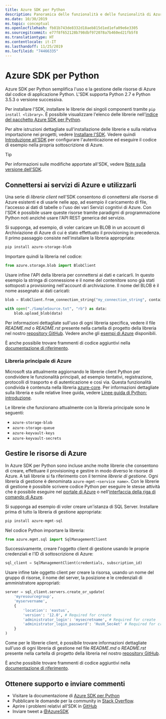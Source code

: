 ```yaml
---
title: Azure SDK per Python
description: Panoramica delle funzionalità e delle funzionalità di Azure SDK per Python che consentono agli sviluppatori di aumentare la produttività quando usano i servizi di Azure.
ms.date: 10/30/2019
ms.topic: conceptual
ms.openlocfilehash: fb81b743de8332d18aeb815d1ed1efa09e6e3305
ms.sourcegitcommit: e77f8f652128b798dbf972078a7b460ed21fb5f8
ms.translationtype: HT
ms.contentlocale: it-IT
ms.lasthandoff: 11/25/2019
ms.locfileid: "74466335"
---
```

# <a name="azure-sdk-for-python"></a>Azure SDK per Python

Azure SDK per Python semplifica l'uso e la gestione delle risorse di Azure dal codice di applicazione Python. L'SDK supporta Python 2.7 e Python 3.5.3 o versione successiva.

Per installare l'SDK, installare le librerie dei singoli componenti tramite `pip install <library>`. È possibile visualizzare l'elenco delle librerie nell'[indice del pacchetto Azure SDK per Python](https://github.com/Azure/azure-sdk-for-python/blob/master/packages.md).

Per altre istruzioni dettagliate sull'installazione delle librerie e sulla relativa importazione nei progetti, vedere [Installare l'SDK](python-sdk-azure-install.md). Vedere quindi [Introduzione all'SDK](python-sdk-azure-get-started.yml) per configurare l'autenticazione ed eseguire il codice di esempio nella propria sottoscrizione di Azure.

> [!TIP]
> Per informazioni sulle modifiche apportate all'SDK, vedere [Note sulla versione dell'SDK](https://azure.github.io/azure-sdk/).

## <a name="connect-and-use-azure-services"></a>Connettersi ai servizi di Azure e utilizzarli

Una serie di *librerie client* nell'SDK consentono di connettersi alle risorse di Azure esistenti e di usarle nelle app, ad esempio il caricamento di file, l'accesso ai dati di tabelle o l'uso dei vari Servizi cognitivi di Azure. Con l'SDK è possibile usare queste risorse tramite paradigmi di programmazione Python noti anziché usare l'API REST generica del servizio.

Si supponga, ad esempio, di voler caricare un BLOB in un account di Archiviazione di Azure di cui è stato effettuato il provisioning in precedenza. Il primo passaggio consiste nell'installare la libreria appropriata:

```bash
pip install azure-storage-blob
```

Importare quindi la libreria nel codice:

```python
from azure.storage.blob import BlobClient
```

Usare infine l'API della libreria per connettersi ai dati e caricarli. In questo esempio la stringa di connessione e il nome del contenitore sono già stati sottoposti a provisioning nell'account di archiviazione. Il nome del BLOB è il nome assegnato ai dati caricati:

```python
blob = BlobClient.from_connection_string("my_connection_string", container="mycontainer", blob="my_blob")

with open("./SampleSource.txt", "rb") as data:
    blob.upload_blob(data)
```

Per informazioni dettagliate sull'uso di ogni libreria specifica, vedere il file *README.md* o *README.rst* presente nella cartella di progetto della libreria nel nostro [repository GitHub](https://github.com/Azure/azure-sdk-for-python/tree/master/sdk). Vedere anche gli [esempi di Azure](https://docs.microsoft.com/samples/browse/?languages=python) disponibili.

È anche possibile trovare frammenti di codice aggiuntivi nella [documentazione di riferimento](/python/api?view=azure-python).

### <a name="the-azure-core-library"></a>Libreria principale di Azure

Microsoft sta attualmente aggiornando le librerie client Python per condividere le funzionalità principali, ad esempio tentativi, registrazione, protocolli di trasporto e di autenticazione e così via. Questa funzionalità condivida è contenuta nella libreria [azure-core](https://github.com/Azure/azure-sdk-for-python/tree/master/sdk/core/azure-core). Per informazioni dettagliate sulla libreria e sulle relative linee guida, vedere [Linee guida di Python: introduzione](https://azure.github.io/azure-sdk/python_introduction.html).

Le librerie che funzionano attualmente con la libreria principale sono le seguenti:

- `azure-storage-blob`
- `azure-storage-queue`
- `azure-keyvault-keys`
- `azure-keyvault-secrets`

## <a name="manage-azure-resources"></a>Gestire le risorse di Azure

In Azure SDK per Python sono incluse anche molte librerie che consentono di creare, effettuare il provisioning e gestire in modo diverso le risorse di Azure. A tali librerie si fa riferimento con il termine *librerie di gestione*. Ogni libreria di gestione è denominata `azure-mgmt-<service name>`. Con le librerie di gestione è possibile scrivere codice Python per eseguire le stesse attività che è possibile eseguire nel [portale di Azure](https://portal.azure.com) o nell'[interfaccia della riga di comando di Azure](https://docs.microsoft.com/cli/azure/install-azure-cli).

Si supponga ad esempio di voler creare un'istanza di SQL Server. Installare prima di tutto la libreria di gestione appropriata:

```bash
pip install azure-mgmt-sql
```

Nel codice Python importare la libreria:

```python
from azure.mgmt.sql import SqlManagementClient

```

Successivamente, creare l'oggetto client di gestione usando le proprie credenziali e l'ID di sottoscrizione di Azure:

```python
sql_client = SqlManagementClient(credentials, subscription_id)
```

Usare infine tale oggetto client per creare la risorsa, usando un nome del gruppo di risorse, il nome del server, la posizione e le credenziali di amministratore appropriati:

```python
server = sql_client.servers.create_or_update(
    'myresourcegroup',
    'myservername',
    {
        'location': 'eastus',
        'version': '12.0', # Required for create
        'administrator_login': 'mysecretname', # Required for create
        'administrator_login_password': 'HusH_Sec4et' # Required for create
    }
)
```

Come per le librerie client, è possibile trovare informazioni dettagliate sull'uso di ogni libreria di gestione nel file *README.md* o *README.rst* presente nella cartella di progetto della libreria nel nostro [repository GitHub](https://github.com/Azure/azure-sdk-for-python/tree/master/sdk).

È anche possibile trovare frammenti di codice aggiuntivi nella [documentazione di riferimento](/python/api?view=azure-python). 

## <a name="get-help-and-give-feedback"></a>Ottenere supporto e inviare commenti

- Visitare la documentazione di [Azure SDK per Python](https://aka.ms/python-docs)
- Pubblicare le domande per la community in [Stack Overflow](https://stackoverflow.com/questions/tagged/azure-sdk-python).
- Aprire i problemi relativi all'SDK in [GitHub](https://github.com/Azure/azure-sdk-for-python/issues)
- Inviare tweet a [@AzureSDK](https://twitter.com/AzureSdk/)
